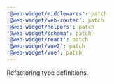 ```yaml
---
'@web-widget/middlewares': patch
'@web-widget/web-router': patch
'@web-widget/helpers': patch
'@web-widget/schema': patch
'@web-widget/react': patch
'@web-widget/vue2': patch
'@web-widget/vue': patch
---
```


Refactoring type definitions.
